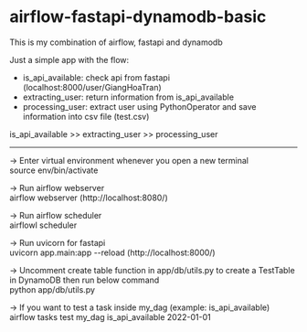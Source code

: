 # airflow-fastapi-dynamodb-basic

This is my combination of airflow, fastapi and dynamodb

Just a simple app with the flow: 
  - is_api_available: check api from fastapi (localhost:8000/user/GiangHoaTran)
  - extracting_user: return information from is_api_available
  - processing_user: extract user using PythonOperator and save information into csv file (test.csv)
  
is_api_available >> extracting_user >> processing_user

-------------------------------------------------------------------
-> Enter virtual environment whenever you open a new terminal\
source env/bin/activate

-> Run airflow webserver\
airflow webserver (http://localhost:8080/)

-> Run airflow scheduler\
airflowl scheduler

-> Run uvicorn for fastapi\
uvicorn app.main:app --reload (http://localhost:8000/)

-> Uncomment create table function in app/db/utils.py to create a TestTable in DynamoDB then run below command\
python app/db/utils.py

-> If you want to test a task inside my_dag (example: is_api_available)\
airflow tasks test my_dag is_api_available 2022-01-01
